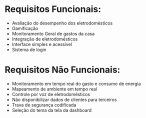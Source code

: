 # Requisitos Funcionais:
- Avaliação do desempenho dos eletrodomésticos
- Gamificação 
- Monitoramento Geral de gastos da casa
- Integração de eletrodomésticos
- Interface simples e acessível
- Sistema de login

# Requisitos Não Funcionais:
- Monitoramento em tempo real do gasto e consumo de energia
- Mapeamento de ambiente em tempo real
- Controle por voz de eletrodomésticos
- Não disponibilizar dados de clientes para terceiros
- Trava de segurança codificada
- Seleção do tema da tela da dashboard
